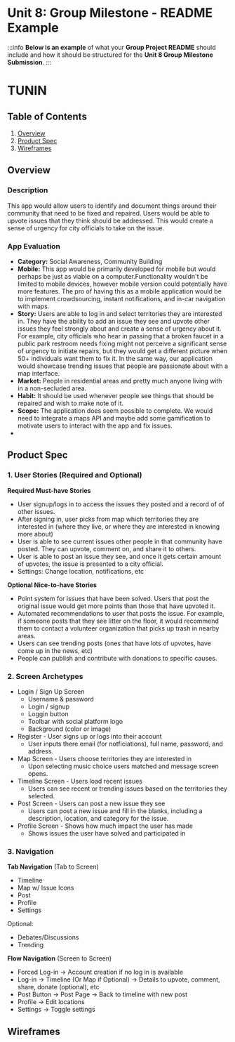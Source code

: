 Unit 8: Group Milestone - README Example
===

:::info
**Below is an example** of what your **Group Project README** should include and how it should be structured for the **Unit 8 Group Milestone Submission**.
:::

# TUNIN

## Table of Contents
1. [Overview](#Overview)
1. [Product Spec](#Product-Spec)
1. [Wireframes](#Wireframes)

## Overview
### Description
This app would allow users to identify and document things around their community that need to be fixed and repaired. Users would be able to upvote issues that they think should be addressed. This would create a sense of urgency for city officials to take on the issue.

### App Evaluation
- **Category:** Social Awareness, Community Building
- **Mobile:** This app would be primarily developed for mobile but would perhaps be just as viable on a computer.Functionality wouldn't be limited to mobile devices, however mobile version could potentially have more features. The pro of having this as a mobile application would be to implement crowdsourcing, instant notifications, and in-car navigation with maps.
- **Story:** Users are able to log in and select territories they are interested in. They have the ability to add an issue they see and upvote other issues they feel strongly about and create a sense of urgency about it. For example, city officials who hear in passing that a broken faucet in a public park restroom needs fixing might not perceive a significant sense of urgency to initiate repairs, but they would get a different picture when 50+ individuals want them to fix it. In the same way, our application would showcase trending issues that people are passionate about with a map interface.
- **Market:** People in residential areas and pretty much anyone living with in a non-secluded area.
- **Habit:** It should be used whenever people see things that should be repaired and wish to make note of it.
- **Scope:** The application does seem possible to complete. We would need to integrate a maps API and maybe add some gamification to motivate users to interact with the app and fix issues.
-
## Product Spec
### 1. User Stories (Required and Optional)

**Required Must-have Stories**

* User signup/logs in to access the issues they posted and a record of of other issues.
* After signing in, user picks from map which territories they are interested in (where they live, or where they are interested in knowing more about)
* User is able to see current issues other people in that community have posted. They can upvote, comment on, and share it to others.
* User is able to post an issue they see, and once it gets certain amount of upvotes, the issue is presented to a city official.
* Settings: Change location, notifications, etc

**Optional Nice-to-have Stories**

* Point system for issues that have been solved. Users that post the original issue would get more points than those that have upvoted it.
* Automated recommendations to user that posts the issue. For example, if someone posts that they see litter on the floor, it would recommend them to contact a volunteer organization that picks up trash in nearby areas.
* Users can see trending posts (ones that have lots of upvotes, have come up in the news, etc)
* People can publish and contribute with donations to specific causes.

### 2. Screen Archetypes

* Login / Sign Up Screen
    - Username & password
    - Login / signup
    - Loggin button
    - Toolbar with social platform logo
    - Background (color or image)
* Register - User signs up or logs into their account
   * User inputs there email (for notficiations), full name, password, and address.
* Map Screen - Users choose territories they are interested in
   * Upon selecting music choice users matched and message screen opens.
* Timeline Screen - Users load recent issues
   *  Users can see recent or trending issues based on the territories they selected.
* Post Screen - Users can post a new issue they see
   * Users can post a new issue and fill in the blanks, including a description, location, and category for the issue.
* Profile Screen - Shows how much impact the user has made
   * Shows issues the user have solved and participated in

### 3. Navigation

**Tab Navigation** (Tab to Screen)

* Timeline
* Map w/ Issue Icons
* Post
* Profile
* Settings

Optional:
* Debates/Discussions
* Trending

**Flow Navigation** (Screen to Screen)
* Forced Log-in -> Account creation if no log in is available
* Log-in -> Timeline (Or Map if Optional) -> Details to upvote, comment, share, donate (optional), etc
* Post Button -> Post Page -> Back to timeline with new post
* Profile -> Edit locations
* Settings -> Toggle settings

## Wireframes

